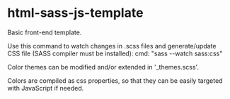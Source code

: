 # html-sass-js-template

Basic front-end template.

Use this command to watch changes in .scss files and generate/update CSS file (SASS compiler must be installed):
  cmd: "sass --watch sass:css"

Color themes can be modified and/or extended in '_themes.scss'.

Colors are compiled as css properties, so that they can be easily targeted with JavaScript if needed.

